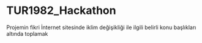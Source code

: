 # TUR1982_Hackathon
Projemin fikri
İnternet sitesinde iklim değişikliği ile ilgili belirli
konu başlıkları altında toplamak
